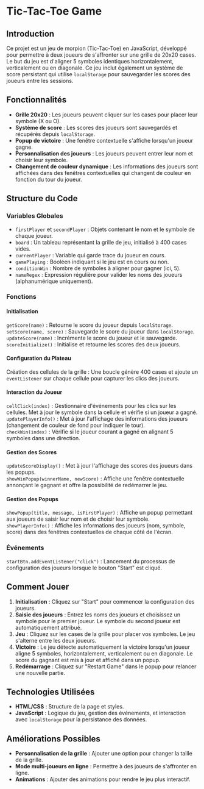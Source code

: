 <!DOCTYPE html>
<html lang="en">
<head>
    <meta charset="UTF-8">
    <meta name="viewport" content="width=device-width, initial-scale=1.0">
    
</head>
<body>

<h1>Tic-Tac-Toe Game</h1>

<h2>Introduction</h2>
<p>Ce projet est un jeu de morpion (Tic-Tac-Toe) en JavaScript, développé pour permettre à deux joueurs de s'affronter sur une grille de 20x20 cases. Le but du jeu est d'aligner 5 symboles identiques horizontalement, verticalement ou en diagonale. Ce jeu inclut également un système de score persistant qui utilise <code>localStorage</code> pour sauvegarder les scores des joueurs entre les sessions.</p>

<h2>Fonctionnalités</h2>
<ul>
    <li><strong>Grille 20x20</strong> : Les joueurs peuvent cliquer sur les cases pour placer leur symbole (X ou O).</li>
    <li><strong>Système de score</strong> : Les scores des joueurs sont sauvegardés et récupérés depuis <code>localStorage</code>.</li>
    <li><strong>Popup de victoire</strong> : Une fenêtre contextuelle s'affiche lorsqu'un joueur gagne.</li>
    <li><strong>Personnalisation des joueurs</strong> : Les joueurs peuvent entrer leur nom et choisir leur symbole.</li>
    <li><strong>Changement de couleur dynamique</strong> : Les informations des joueurs sont affichées dans des fenêtres contextuelles qui changent de couleur en fonction du tour du joueur.</li>
</ul>

<h2>Structure du Code</h2>

<h3>Variables Globales</h3>
<ul>
    <li><code>firstPlayer</code> et <code>secondPlayer</code> : Objets contenant le nom et le symbole de chaque joueur.</li>
    <li><code>board</code> : Un tableau représentant la grille de jeu, initialisé à 400 cases vides.</li>
    <li><code>currentPlayer</code> : Variable qui garde trace du joueur en cours.</li>
    <li><code>gamePlaying</code> : Booléen indiquant si le jeu est en cours ou non.</li>
    <li><code>conditionWin</code> : Nombre de symboles à aligner pour gagner (ici, 5).</li>
    <li><code>nameRegex</code> : Expression régulière pour valider les noms des joueurs (alphanumérique uniquement).</li>
</ul>

<h3>Fonctions</h3>

<h4>Initialisation</h4>
<div class="code-block">
    <code>getScore(name)</code> : Retourne le score du joueur depuis <code>localStorage</code>.<br>
    <code>setScore(name, score)</code> : Sauvegarde le score du joueur dans <code>localStorage</code>.<br>
    <code>updateScore(name)</code> : Incrémente le score du joueur et le sauvegarde.<br>
    <code>scoreInitialize()</code> : Initialise et retourne les scores des deux joueurs.
</div>

<h4>Configuration du Plateau</h4>
<p>Création des cellules de la grille : Une boucle génère 400 cases et ajoute un <code>eventListener</code> sur chaque cellule pour capturer les clics des joueurs.</p>

<h4>Interaction du Joueur</h4>
<div class="code-block">
    <code>cellClick(index)</code> : Gestionnaire d'événements pour les clics sur les cellules. Met à jour le symbole dans la cellule et vérifie si un joueur a gagné.<br>
    <code>updatePlayerInfo()</code> : Met à jour l'affichage des informations des joueurs (changement de couleur de fond pour indiquer le tour).<br>
    <code>checkWin(index)</code> : Vérifie si le joueur courant a gagné en alignant 5 symboles dans une direction.
</div>

<h4>Gestion des Scores</h4>
<div class="code-block">
    <code>updateScoreDisplay()</code> : Met à jour l'affichage des scores des joueurs dans les popups.<br>
    <code>showWinPopup(winnerName, newScore)</code> : Affiche une fenêtre contextuelle annonçant le gagnant et offre la possibilité de redémarrer le jeu.
</div>

<h4>Gestion des Popups</h4>
<div class="code-block">
    <code>showPopup(title, message, isFirstPlayer)</code> : Affiche un popup permettant aux joueurs de saisir leur nom et de choisir leur symbole.<br>
    <code>showPlayerInfo()</code> : Affiche les informations des joueurs (nom, symbole, score) dans des fenêtres contextuelles de chaque côté de l'écran.
</div>

<h3>Événements</h3>
<p><code>startBtn.addEventListener("click")</code> : Lancement du processus de configuration des joueurs lorsque le bouton "Start" est cliqué.</p>

<h2>Comment Jouer</h2>
<ol>
    <li><strong>Initialisation</strong> : Cliquez sur "Start" pour commencer la configuration des joueurs.</li>
    <li><strong>Saisie des joueurs</strong> : Entrez les noms des joueurs et choisissez un symbole pour le premier joueur. Le symbole du second joueur est automatiquement attribué.</li>
    <li><strong>Jeu</strong> : Cliquez sur les cases de la grille pour placer vos symboles. Le jeu s'alterne entre les deux joueurs.</li>
    <li><strong>Victoire</strong> : Le jeu détecte automatiquement la victoire lorsqu'un joueur aligne 5 symboles, horizontalement, verticalement ou en diagonale. Le score du gagnant est mis à jour et affiché dans un popup.</li>
    <li><strong>Redémarrage</strong> : Cliquez sur "Restart Game" dans le popup pour relancer une nouvelle partie.</li>
</ol>

<h2>Technologies Utilisées</h2>
<ul>
    <li><strong>HTML/CSS</strong> : Structure de la page et styles.</li>
    <li><strong>JavaScript</strong> : Logique du jeu, gestion des événements, et interaction avec <code>localStorage</code> pour la persistance des données.</li>
</ul>

<h2>Améliorations Possibles</h2>
<ul>
    <li><strong>Personnalisation de la grille</strong> : Ajouter une option pour changer la taille de la grille.</li>
    <li><strong>Mode multi-joueurs en ligne</strong> : Permettre à des joueurs de s'affronter en ligne.</li>
    <li><strong>Animations</strong> : Ajouter des animations pour rendre le jeu plus interactif.</li>
</ul>

</body>
</html>
